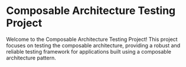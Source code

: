 # Composable Architecture Testing Project

Welcome to the Composable Architecture Testing Project! This project focuses on testing the composable architecture, providing a robust and reliable testing framework for applications built using a composable architecture pattern.
